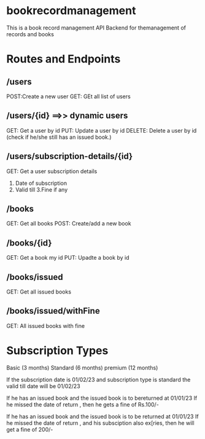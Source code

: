 # book**record**management

This is a book record management API Backend for themanagement of records and books

# Routes and Endpoints

## /users

POST:Create a new user
GET: GEt all list of users

## /users/{id} ==>> dynamic users

GET: Get a user by id
PUT: Update a user by id
DELETE: Delete a user by id (check if he/she still has an issued book.)

## /users/subscription-details/{id}

GET: Get a user subscription details

1. Date of subscription
2. Valid till
   3.Fine if any

## /books

GET: Get all books
POST: Create/add a new book

## /books/{id}

GET: Get a book my id
PUT: Upadte a book by id

## /books/issued

GET: Get all issued books

## /books/issued/withFine

GET: All issued books with fine

# Subscription Types

Basic (3 months)
Standard (6 months)
premium (12 months)

If the subscription date is 01/02/23
and subscription type is standard
the valid till date will be 01/02/23

If he has an issued book and the issued book is to bereturned at 01/01/23
If he missed the date of return , then he gets a fine of Rs.100/-

If he has an issued book and the issued book is to be returned at 01/01/23
If he missed the date of return , and his subsciption also ex[ries, then he will get a fine of 200/-
